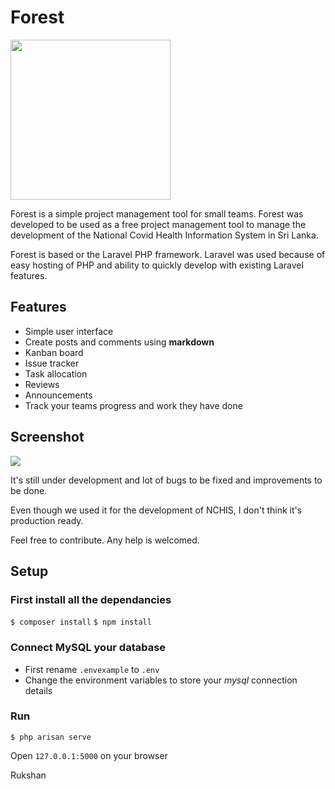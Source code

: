 # Forest

<img src="https://imgur.com/2uXFVSJ.png" height="256" />

Forest is a simple project management tool for small teams. Forest was developed to be used as a free project management tool to manage the development of the National Covid Health Information System in Sri Lanka.

Forest is based or the Laravel PHP framework. Laravel was used because of easy hosting of PHP and ability to quickly develop with existing Laravel features.

## Features
* Simple user interface
* Create posts and comments using **markdown** 
* Kanban board
* Issue tracker
* Task allocation
* Reviews
* Announcements
* Track your teams progress and work they have done

## Screenshot

<img src="https://i.imgur.com/PXgYapg.png" />

It's still under development and lot of bugs to be fixed and improvements to be done.

Even though we used it for the development of NCHIS, I don't think it's production ready.

Feel free to contribute. Any help is welcomed. 

## Setup

### First install all the dependancies 
`$ composer install`
`$ npm install`

### Connect MySQL your database
* First rename `.envexample` to `.env`
* Change the environment variables to store your *mysql* connection details

### Run
`$ php arisan serve`

Open `127.0.0.1:5000` on your browser


Rukshan

